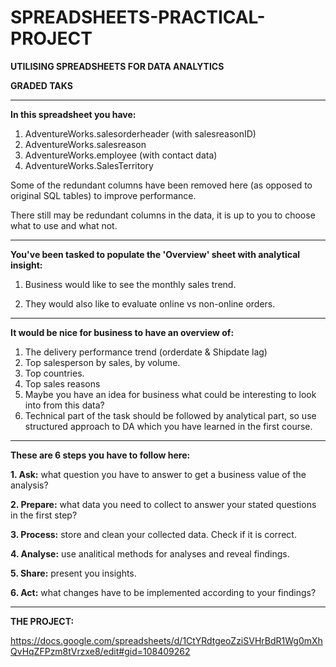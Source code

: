 # SPREADSHEETS-PRACTICAL-PROJECT

**UTILISING SPREADSHEETS FOR DATA ANALYTICS**

**GRADED TAKS**	

-----
				
**In this spreadsheet you have:**		
1. AdventureWorks.salesorderheader (with salesreasonID)				
2. AdventureWorks.salesreason				
3. AdventureWorks.employee (with contact data)				
4. AdventureWorks.SalesTerritory
				
Some of the redundant columns have been removed here (as opposed to original SQL tables) to improve performance.

There still may be redundant columns in the data, it is up to you to choose what to use and what not.	

-----
				
**You've been tasked to populate the 'Overview' sheet with analytical insight:**

1. Business would like to see the monthly sales trend.
			
3. They would also like to evaluate online vs non-online orders.

-----
				
**It would be nice for business to have an overview of:**			
1. The delivery performance trend (orderdate & Shipdate lag)				
2. Top salesperson by sales, by volume.				
3. Top countries.				
4. Top sales reasons				
5. Maybe you have an idea for business what could be interesting to look into from this data?
6. Technical part of the task should be followed by analytical part, so use structured approach to DA which you have learned in the first course.

-----

**These are 6 steps you have to follow here:**
   
**1. Ask:** what question you have to answer to get a business value of the analysis?

**2. Prepare:** what data you need to collect to answer your stated questions in the first step?

**3. Process:** store and clean your collected data. Check if it is correct.

**4. Analyse:** use analitical methods for analyses and reveal findings.

**5. Share:** present you insights.

**6. Act:** what changes have to be implemented according to your findings?

-----

**THE PROJECT:** 

https://docs.google.com/spreadsheets/d/1CtYRdtgeoZziSVHrBdR1Wg0mXhQvHqZFPzm8tVrzxe8/edit#gid=108409262
